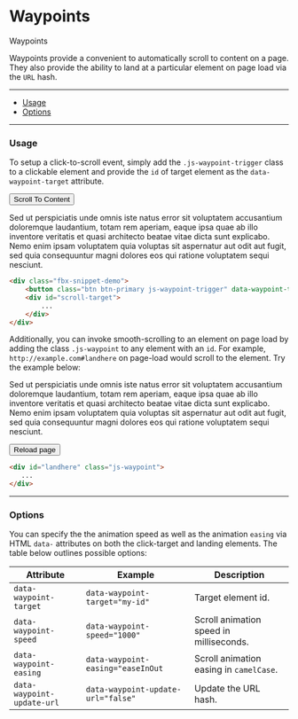 # Waypoints

Waypoints

Waypoints provide a convenient to automatically scroll to content on a page. They also provide the ability to land at a particular element on page load via the `URL` hash.

---

*   [Usage](#usage)
*   [Options](#options)

---

### Usage

To setup a click-to-scroll event, simply add the `.js-waypoint-trigger` class to a clickable element and provide the `id` of target element as the `data-waypoint-target` attribute. 

<div class="fbx-snippet-demo">
    <button class="btn btn-primary js-waypoint-trigger" data-waypoint-target="scroll-target">Scroll To Content</button>
    <div id="scroll-target">
        <p>Sed ut perspiciatis unde omnis iste natus error sit voluptatem accusantium doloremque laudantium, totam rem aperiam, eaque ipsa quae ab illo inventore veritatis et quasi architecto beatae vitae dicta sunt explicabo. Nemo enim ipsam voluptatem quia voluptas sit aspernatur aut odit aut fugit, sed quia consequuntur magni dolores eos qui ratione voluptatem sequi nesciunt.</p>
    </div>
</div>

```html
<div class="fbx-snippet-demo">
    <button class="btn btn-primary js-waypoint-trigger" data-waypoint-target="scroll-target">Scroll To Content</button>
    <div id="scroll-target">
        ...
    </div>
</div>
```

Additionally, you can invoke smooth-scrolling to an element on page load by adding the class `.js-waypoint` to any element with an `id`. For example, `http://example.com#landhere` on page-load would scroll to the element. Try the example below:


<div class="fbx-snippet-demo">
    <div id="landhere" class="js-waypoint">
        <p>Sed ut perspiciatis unde omnis iste natus error sit voluptatem accusantium doloremque laudantium, totam rem aperiam, eaque ipsa quae ab illo inventore veritatis et quasi architecto beatae vitae dicta sunt explicabo. Nemo enim ipsam voluptatem quia voluptas sit aspernatur aut odit aut fugit, sed quia consequuntur magni dolores eos qui ratione voluptatem sequi nesciunt.</p>
    </div>
    <div class="row pole-xs pole-n">
        <button class="btn btn-primary" onclick="(function(){ window.scrollTo(0,0); window.location.hash = '#landhere'; window.location.reload(true);return false;})();">Reload page</button>
    </div>
</div>

```html
<div id="landhere" class="js-waypoint">
   ...
</div>
```

---

### Options

You can specify the the animation speed as well as the animation `easing` via HTML `data-` attributes on both the click-target and landing elements. The table below outlines possible options:


| Attribute                  | Example                            | Description                             |
|----------------------------|------------------------------------|-----------------------------------------|
| `data-waypoint-target`     | `data-waypoint-target="my-id"`     | Target element id.                      |
| `data-waypoint-speed`      | `data-waypoint-speed="1000"`       | Scroll animation speed in milliseconds. |
| `data-waypoint-easing`     | `data-waypoint-easing="easeInOut`  | Scroll animation easing in `camelCase`. |
| `data-waypoint-update-url` | `data-waypoint-update-url="false"` | Update the URL hash.                    |


